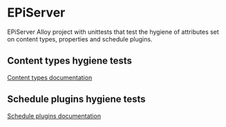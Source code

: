 # EPiServer 
EPiServer Alloy project with unittests that test the hygiene of attributes set on content types, properties and schedule plugins.  

## Content types hygiene tests
[Content types documentation](ContentTypesHygieneTests.md)

## Schedule plugins hygiene tests
[Schedule plugins documentation](SchedulePluginsHygieneTests.md)

